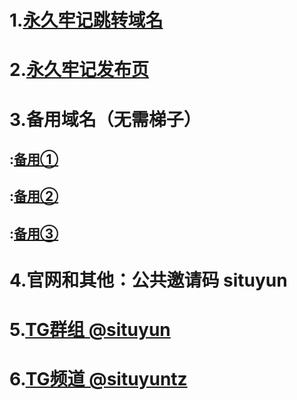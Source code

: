 # 1.[**永久牢记跳转域名**](https://situcloud.tk)  

# 2.[**永久牢记发布页**](https://github.com/adyymorer/longsitu/blob/master/situyun.md)

# 3.**备用域名（无需梯子）**
## :[**备用①** ](https://situcloud.xyz)
## :[**备用②** ](https://situyun.tk)
## :[**备用③** ](https://longsitu.tk)

# 4.**官网和其他**：**公共邀请码** **situyun** 

# 5.[**TG群组 @situyun** ](https://t.me/situyun) 

# 6.[**TG频道 @situyuntz** ](https://t.me/situyuntz) 
